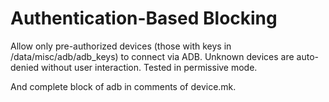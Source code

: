 # Authentication-Based Blocking

Allow only pre-authorized devices (those with keys in /data/misc/adb/adb_keys) to connect via ADB. Unknown devices are auto-denied without user interaction. Tested in permissive mode.

And complete block of adb in comments of device.mk.